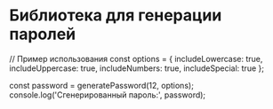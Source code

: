 # Библиотека для генерации паролей

// Пример использования
const options = {
    includeLowercase: true,
    includeUppercase: true,
    includeNumbers: true,
    includeSpecial: true
};

const password = generatePassword(12, options);
console.log('Сгенерированный пароль:', password);